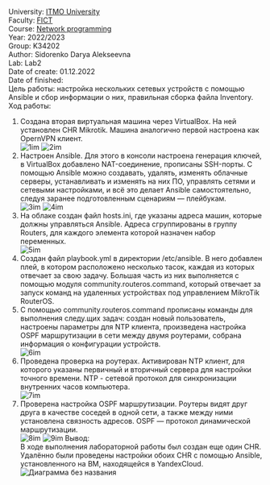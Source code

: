 University: [ITMO University](https://itmo.ru/ru/)\
Faculty: [FICT](https://fict.itmo.ru)\
Course: [Network programming](https://github.com/itmo-ict-faculty/network-programming)\
Year: 2022/2023\
Group: K34202\
Author: Sidorenko Darya Alekseevna\
Lab: Lab2\
Date of create: 01.12.2022\
Date of finished: \
Цель работы: настройка нескольких сетевых устройств с помощью Ansible и сбор информации о них, правильная сборка файла Inventory.\
Ход работы:
1. Создана вторая виртуальная машина через VirtualBox. На ней установлен CHR Mikrotik. Машина аналогично первой настроена как OpernVPN клиент.\
![1im](https://user-images.githubusercontent.com/80837580/207798701-0ea26f2d-9730-43b9-a71d-a96e00e1163d.jpg)
![2im](https://user-images.githubusercontent.com/80837580/207799041-0706f3cf-4edf-451b-bd50-cd050d2aea1b.png)
2. Настроен Ansible. Для этого в консоли настроена генерация ключей, в VirtualBox добавлено NAT-соединение, прописаны SSH-порты. С помощью Ansible можно создавать, удалять, изменять облачные серверы, устанавливать и изменять на них ПО, управлять сетями и сетевыми настройками, и всё это делает Ansible самостоятельно, следуя заранее подготовленным сценариям — плейбукам.\
![3im](https://user-images.githubusercontent.com/80837580/207799513-2284d03b-8ac6-41bc-9428-344389eac8f0.png)
![4im](https://user-images.githubusercontent.com/80837580/207799603-3949510d-858a-45d1-b39d-c58ec849edf5.png)
3. На облаке создан файл hosts.ini, где указаны адреса машин, которые должны управляться Ansible. Адреса сгруппированы в группу Routers, для каждого элемента которой назначен набор переменных.\
![5im](https://user-images.githubusercontent.com/80837580/207800028-fa28a880-c85f-4b14-b254-64b64acbdb93.png)
4. Создан файл playbook.yml в директории /etc/ansible. В него добавлен плей, в котором расположено несколько тасок, каждая из которых отвечает за свою задачу. Большая часть из них выполняется с помощью модуля community.routeros.command, который отвечает за запуск команд на удаленных устройствах под управлением MikroTik RouterOS.
5. С помощью community.routeros.command прописаны команды для выполнения следу.щих задач: создан новый пользователь, настроены параметры для NTP клиента, произведена настройка OSPF маршрутизации в сети между двумя роутерами, собрана информация о конфигурации устройств.\
![6im](https://user-images.githubusercontent.com/80837580/207800774-5d86bbac-d309-4e0f-8c7b-1cc081beb008.png)
6. Проведена проверка на роутерах. Активирован NTP клиент, для которого указаны первичный и вторичный сервера для настройки точного времени. NTP - cетевой протокол для синхронизации внутренних часов компьютера.\
![7im](https://user-images.githubusercontent.com/80837580/207801408-dce5814e-1b02-45f4-9444-46d65de63f8d.jpg)
7. Проверена настройка OSPF маршрутизации. Роутеры видят друг друга в качестве соседей в одной сети, а также между ними установлена связность адресов. OSPF — протокол динамической маршрутизации.\
![8im](https://user-images.githubusercontent.com/80837580/207801636-10de728d-85d5-4e85-82f6-38dd91c7f5df.png)
![9im](https://user-images.githubusercontent.com/80837580/207801680-99a3c155-dafd-47c5-8c49-daf0fdc5a653.png)
Вывод:\
В ходе выполнения лабораторной работы был создан еще один CHR. Удалённо были проведены настройки обоих CHR с помощью Ansible, установленного на ВМ, находящейся в YandexCloud.\
![Диаграмма без названия](https://user-images.githubusercontent.com/80837580/207804492-acfae38e-0535-48fe-b1f3-d54865c61fd9.png)
